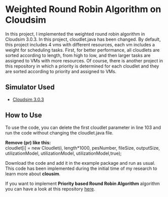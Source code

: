 # Weighted Round Robin Algorithm on Cloudsim
In this project, I implemented the weighted round robin algorithm in Cloudsim 3.0.3. In this project, cloudlet.java has been changed.
By default, this project includes 4 vms with different resources, each vm includes a weight for scheduling tasks.
First, for better performance, all cloudlets are sorted according to length, from high to low, and then larger tasks are assigned to VMs with more resources.
Of course, there is another project in this repository in which a priority is determined for each cloudlet and they are sorted according to priority and assigned to VMs.

## Simulator Used
- [Cloudsim 3.0.3](https://github.com/Cloudslab/cloudsim)

## How to Use
To use the code, you can delete the first cloudlet parameter in line 103 and run the code without changing the cloudlet.java file.   

**Remove (pr) like this:**  
cloudlet[i] = new Cloudlet(i, length*1000, pesNumber, fileSize, outputSize, utilizationModel, utilizationModel, utilizationModel,true);


Download the code and add it in the example package and run as usual. This code has been implemented during the initial time of my research to learn more about **clousim**.

If you want to implement **Priority based Round Robin Algorithm** algorithm you can have a look at this repository [here](https://github.com/pouyakz/Priority-based-Round-Robin-Algorithm-cloudsim).
